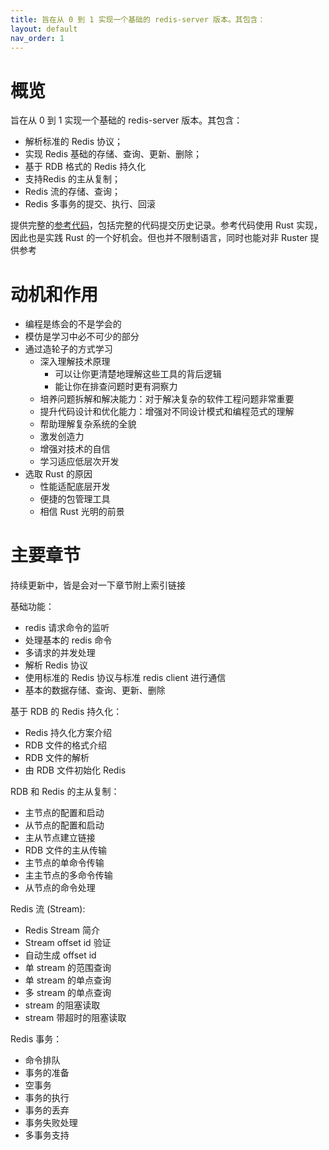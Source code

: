 ```yaml
---
title: 旨在从 0 到 1 实现一个基础的 redis-server 版本。其包含：
layout: default
nav_order: 1
---
```


# 概览
旨在从 0 到 1 实现一个基础的 redis-server 版本。其包含：

- 解析标准的 Redis 协议；
- 实现 Redis 基础的存储、查询、更新、删除；
- 基于 RDB 格式的 Redis 持久化
- 支持Redis 的主从复制；
- Redis 流的存储、查询；
- Redis 多事务的提交、执行、回滚

提供完整的[参考代码](https://github.com/fangpin/redis-rs)，包括完整的代码提交历史记录。参考代码使用 Rust 实现，因此也是实践 Rust 的一个好机会。但也并不限制语言，同时也能对非 Ruster 提供参考

# 动机和作用
- 编程是练会的不是学会的
- 模仿是学习中必不可少的部分
- 通过造轮子的方式学习
  - 深入理解技术原理
    - 可以让你更清楚地理解这些工具的背后逻辑
    - 能让你在排查问题时更有洞察力
  - 培养问题拆解和解决能力：对于解决复杂的软件工程问题非常重要
  - 提升代码设计和优化能力：增强对不同设计模式和编程范式的理解
  - 帮助理解复杂系统的全貌
  - 激发创造力
  - 增强对技术的自信
  - 学习适应低层次开发
- 选取 Rust 的原因
  - 性能适配底层开发
  - 便捷的包管理工具
  - 相信 Rust 光明的前景

# 主要章节
持续更新中，皆是会对一下章节附上索引链接

基础功能：

- redis 请求命令的监听
- 处理基本的 redis 命令
- 多请求的并发处理
- 解析 Redis 协议
- 使用标准的 Redis 协议与标准 redis client 进行通信
- 基本的数据存储、查询、更新、删除

基于 RDB 的 Redis 持久化：

- Redis 持久化方案介绍
- RDB 文件的格式介绍
- RDB 文件的解析
- 由 RDB 文件初始化 Redis

RDB 和 Redis 的主从复制：

- 主节点的配置和启动
- 从节点的配置和启动
- 主从节点建立链接
- RDB 文件的主从传输
- 主节点的单命令传输
- 主主节点的多命令传输
- 从节点的命令处理

Redis 流 (Stream):

- Redis Stream 简介
- Stream offset id 验证
- 自动生成 offset id
- 单 stream 的范围查询
- 单 stream 的单点查询
- 多 stream 的单点查询
- stream 的阻塞读取
- stream 带超时的阻塞读取

Redis 事务：

- 命令排队
- 事务的准备
- 空事务
- 事务的执行
- 事务的丢弃
- 事务失败处理
- 多事务支持
